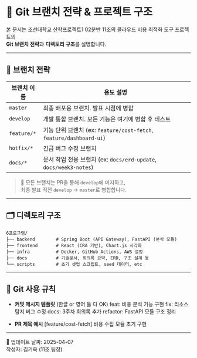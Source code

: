 # 🌿 Git 브랜치 전략 & 프로젝트 구조

본 문서는 조선대학교 산학프로젝트1 02분반 11조의 클라우드 비용 최적화 도구 프로젝트의  
**Git 브랜치 전략**과 **디렉토리 구조**를 설명합니다.

---

## 📌 브랜치 전략

| 브랜치 이름     | 용도 설명 |
|----------------|-----------|
| `master`       | 최종 배포용 브랜치. 발표 시점에 병합 |
| `develop`      | 개발 통합 브랜치. 모든 기능은 여기에 병합 후 테스트 |
| `feature/*`    | 기능 단위 브랜치 (ex: `feature/cost-fetch`, `feature/dashboard-ui`) |
| `hotfix/*`     | 긴급 버그 수정 브랜치 |
| `docs/*`       | 문서 작업 전용 브랜치 (ex: `docs/erd-update`, `docs/week3-notes`) |

> 🔁 모든 브랜치는 PR을 통해 `develop`에 머지하고,  
> 최종 발표 직전 `develop` → `master`로 병합합니다.

---

## 🗂️ 디렉토리 구조

```
6프로그램/
├── backend        # Spring Boot (API Gateway), FastAPI (분석 모듈)
├── frontend       # React (CRA 기반), Chart.js 시각화
├── infra          # Docker, GitHub Actions, AWS 설정
├── docs           # 기술문서, 회의록 요약, ERD, 구조 설계 등
└── scripts        # 초기 셋업 스크립트, seed 데이터, etc
```

---

## 🔧 Git 사용 규칙

- **커밋 메시지 템플릿** (한글 or 영어 둘 다 OK)
feat: 비용 분석 기능 구현
fix: 리소스 탐지 버그 수정
docs: 3주차 회의록 추가
refactor: FastAPI 모듈 구조 정리


- **PR 제목 예시**
[feature/cost-fetch] 비용 수집 모듈 초기 구현

---

📁 업데이트 날짜: 2025-04-07  
작성자: 김기욱 (11조 팀장)
